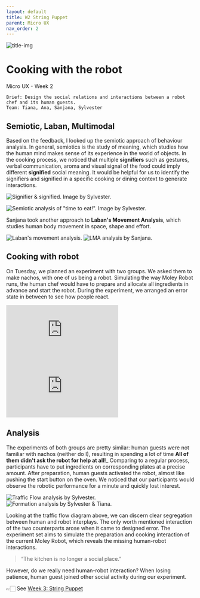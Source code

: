 ```yaml
---
layout: default
title: W2 String Puppet
parent: Micro UX
nav_order: 2
---
```


![title-img](https://sylvesterlau.com/blog/assets/micro/w2/traffic-flow-1.jpg)
# Cooking with the robot
Micro UX - Week 2

```
Brief: Design the social relations and interactions between a robot chef and its human guests.
Team: Tiana, Ana, Sanjana, Sylvester
```

## Semiotic, Laban, Multimodal 
Based on the feedback, I looked up the semiotic approach of behaviour analysis. In general, semiotics is the study of meaning, which studies how the human mind makes sense of its experience in the world of objects. In the cooking process, we noticed that multiple **signifiers** such as gestures, verbal communication, aroma and visual signal of the food could imply different **signified** social meaning. It would be helpful for us to identify the signifiers and signified in a specific cooking or dining context to generate interactions.

![Signifier & signified. Image by Sylvester.](https://sylvesterlau.com/blog/assets/micro/w2/semiotic-1.jpg "Signifier & signified. Image by Sylvester.") 

![Semiotic analysis of "time to eat!". Image by Sylvester.](https://sylvesterlau.com/blog/assets/micro/w2/semiotic-3.png "Semiotic analysis of 'time to eat!'. Image by Sylvester.")

Sanjana took another approach to **Laban's Movement Analysis**, which studies human body movement in space, shape and effort.

![Laban's movement analysis.](https://sylvesterlau.com/blog/assets/micro/w2/laban-2.png "Laban's movement analysis.") ![LMA analysis by Sanjana.](https://sylvesterlau.com/blog/assets/micro/w2/laban-1.png "LMA analysis by Sanjana.") 

## Cooking with robot
On Tuesday, we planned an experiment with two groups. We asked them to make nachos, with one of us being a robot. Simulating the way Moley Robot runs, the human chef would have to prepare and allocate all ingredients in advance and start the robot. During the experiment, we arranged an error state in between to see how people react.

<iframe class="l" src="https://www.youtube.com/embed/PhtJOrWjNPc" title="YouTube video player" frameborder="0" allow="accelerometer; autoplay; clipboard-write; encrypted-media; gyroscope; picture-in-picture" allowfullscreen></iframe>

<iframe class="l" src="https://www.youtube.com/embed/rrkgaKfpcuE" title="YouTube video player" frameborder="0" allow="accelerometer; autoplay; clipboard-write; encrypted-media; gyroscope; picture-in-picture" allowfullscreen></iframe>

## Analysis

The experiments of both groups are pretty similar: human guests were not familiar with nachos (neither do I), resulting in spending a lot of time **All of them didn't ask the robot for help at all!**_ Comparing to a regular process, participants have to put ingredients on corresponding plates at a precise amount. After preparation, human guests activated the robot, almost like pushing the start button on the oven. We noticed that our participants would observe the robotic performance for a minute and quickly lost interest.

![Traffic Flow analysis by Sylvester.](https://sylvesterlau.com/blog/assets/micro/w2/traffic-flow-1.jpg "Traffic Flow analysis by Sylvester.") ![Formation analysis by Sylvester & Tiana.](https://sylvesterlau.com/blog/assets/micro/w2/formation-1.jpg "Formation analysis by Sylvester & Tiana.") 

Looking at the traffic flow diagram above, we can discern clear segregation between human and robot interplays. The only worth mentioned interaction of the two counterparts arose when it came to designed error. The experiment set aims to simulate the preparation and cooking interaction of the current Moley Robot, which reveals the missing human-robot interactions. 

> “The kitchen is no longer a social place.”

However, do we really need human-robot interaction? When losing patience, human guest joined other social activity during our experiment. 

👉🏻 See [Week 3: String Puppet](./blog/docs/micro-ux/micro-ux-w3.html)